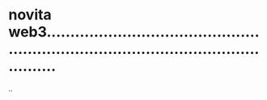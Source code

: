 # novita web3............................................................................................................
..
